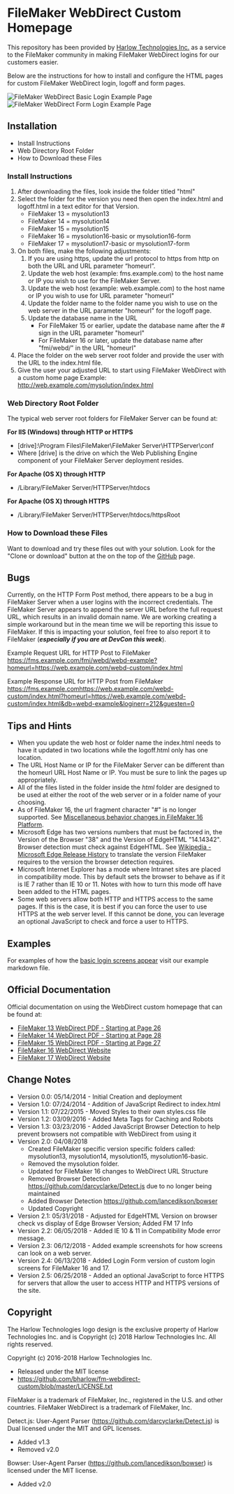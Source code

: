 # FileMaker WebDirect Custom Homepage #

This repository has been provided by [Harlow Technologies Inc.](http://www.harlowtech.com) as a service to the FileMaker community in making FileMaker WebDirect logins for our customers easier.

Below are the instructions for how to install and configure the HTML pages for custom FileMaker WebDirect login, logoff and form pages.

![FileMaker WebDirect Basic Login Example Page](images/fm-example-5.png) 
![FileMaker WebDirect Form Login Example Page](images/fm-example-6.png)

## Installation ##

* Install Instructions
* Web Directory Root Folder
* How to Download these Files

### Install Instructions ###

1. After downloading the files, look inside the folder titled "html"
2. Select the folder for the version you need then open the index.html and logoff.html in a text editor for that Version.
    * FileMaker 13 = mysolution13
    * FileMaker 14 = mysolution14
    * FileMaker 15 = mysolution15
    * FileMaker 16 = mysolution16-basic or mysolution16-form
    * FileMaker 17 = mysolution17-basic or mysolution17-form
3. On both files, make the following adjustments:
    1. If you are using https, update the url protocol to https from http on both the URL and URL parameter “homeurl”.
    2. Update the web host (example: fms.example.com) to the host name or IP you wish to use for the FileMaker Server.
    3. Update the web host (example: web.example.com) to the host name or IP you wish to use for URL parameter "homeurl"
    4. Update the folder name to the folder name you wish to use on the web server in the URL parameter "homeurl" for the logoff page.
    5. Update the database name in the URL
        * For FileMaker 15 or earlier, update the database name after the # sign in the URL parameter "homeurl"
        * For FileMaker 16 or later, update the database name after "fmi/webd/" in the URL "homeurl"
4. Place the folder on the web server root folder and provide the user with the URL to the index.html file.
5. Give the user your adjusted URL to start using FileMaker WebDirect with a custom home page Example: http://web.example.com/mysolution/index.html

### Web Directory Root Folder ###

The typical web server root folders for FileMaker Server can be found at:

__For IIS (Windows) through HTTP or HTTPS__

* [drive]:\Program Files\FileMaker\FileMaker Server\HTTPServer\conf
* Where [drive] is the drive on which the Web Publishing Engine component of your FileMaker Server deployment resides.

__For Apache (OS X) through HTTP__

* /Library/FileMaker Server/HTTPServer/htdocs

__For Apache (OS X) through HTTPS__

* /Library/FileMaker Server/HTTPServer/htdocs/httpsRoot

### How to Download these Files ###

Want to download and try these files out with your solution. Look for the "Clone or download" button at the on the top of the [GitHub](https://github.com/bharlow/fm-webdirect-custom) page.

## Bugs ##
Currently, on the HTTP Form Post method, there appears to be a bug in FileMaker Server when a user logins with the incorrect credentials. The FileMaker Server appears to append the server URL before the full request URL, which results in an invalid domain name. We are working creating a simple workaround but in the mean time we will be reporting this issue to FileMaker. If this is impacting your solution, feel free to also report it to FileMaker (__*especially if you are at DevCon this week*__).

Example Request URL for HTTP Post to FileMaker
https://fms.example.com/fmi/webd/webd-example?homeurl=https://web.example.com/webd-custom/index.html

Example Response URL for HTTP Post from FileMaker
https://fms.example.comhttps://web.example.com/webd-custom/index.html?homeurl=https://web.example.com/webd-custom/index.html&db=webd-example&loginerr=212&guesten=0

## Tips and Hints ##

* When you update the web host or folder name the index.html needs to have it updated in two locations while the logoff.html only has one location.
* The URL Host Name or IP for the FileMaker Server can be different than the homeurl URL Host Name or IP. You must be sure to link the pages up appropriately.
* All of the files listed in the folder inside the *html* folder are designed to be used at either the root of the web server or in a folder name of your choosing.
* As of FileMaker 16, the url fragment character "#" is no longer supported. See [Miscellaneous behavior changes in FileMaker 16 Platform](http://help.filemaker.com/app/answers/detail/a_id/16316).
* Microsoft Edge has two versions numbers that must be factored in, the Version of the Browser "38" and the Version of EdgeHTML "14.14342". Browser detection must check against EdgeHTML. See [Wikipedia - Microsoft Edge Release History](https://en.wikipedia.org/wiki/Microsoft_Edge#Release_history) to translate the version FileMaker requires to the version the browser detection requires.
* Microsoft Internet Explorer has a mode where Intranet sites are placed in compatibility mode. This by default sets the browser to behave as if it is IE 7 rather than IE 10 or 11. Notes with how to turn this mode off have been added to the HTML pages.
* Some web servers allow both HTTP and HTTPS access to the same pages. If this is the case, it is best if you can force the user to use HTTPS at the web server level. If this cannot be done, you can leverage an optional JavaScript to check and force a user to HTTPS.

## Examples ##

For examples of how the [basic login screens appear](EXAMPLES.md) visit our example markdown file.

## Official Documentation ##

Official documentation on using the WebDirect custom homepage that can be found at:
* [FileMaker 13 WebDirect PDF - Starting at Page 26](https://fmhelp.filemaker.com/docs/13/en/fm13_webdirect_guide.pdf#page=26) 
* [FileMaker 14 WebDirect PDF - Starting at Page 28](https://fmhelp.filemaker.com/docs/14/en/fm14_webdirect_guide.pdf#page=28) 
* [FileMaker 15 WebDirect PDF - Starting at Page 27](https://fmhelp.filemaker.com/docs/15/en/fm15_webdirect_guide.pdf#page=27) 
* [FileMaker 16 WebDirect Website](https://fmhelp.filemaker.com/docs/16/en/fmwd/)
* [FileMaker 17 WebDirect Website](https://fmhelp.filemaker.com/docs/17/en/fmwd/)

## Change Notes ##

* Version 0.0: 05/14/2014 - Initial Creation and deployment
* Version 1.0: 07/24/2014 - Addition of JavaScript Redirect to index.html
* Version 1.1: 07/22/2015 - Moved Styles to their own styles.css file
* Version 1.2: 03/09/2016 - Added Meta Tags for Caching and Robots
* Version 1.3: 03/23/2016 - Added JavaScript Browser Detection to help prevent browsers not compatible with WebDirect from using it
* Version 2.0: 04/08/2018
  * Created FileMaker specific version specific folders called: mysolution13, mysolution14, mysolution15, mysolution16-basic.
  * Removed the mysolution folder.
  * Updated for FileMaker 16 changes to WebDirect URL Structure
  * Removed Browser Detection https://github.com/darcyclarke/Detect.js due to no longer being maintained
  * Added Browser Detection https://github.com/lancedikson/bowser
  * Updated Copyright
* Version 2.1: 05/31/2018 - Adjusted for EdgeHTML Version on browser check vs display of Edge Browser Version; Added FM 17 Info
* Version 2.2: 06/05/2018 - Added IE 10 & 11 in Compatibility Mode error message.
* Version 2.3: 06/12/2018 - Added example screenshots for how screens can look on a web server.
* Version 2.4: 06/13/2018 - Added Login Form version of custom login screens for FileMaker 16 and 17.
* Version 2.5: 06/25/2018 - Added an optional JavaScript to force HTTPS for servers that allow the user to access HTTP and HTTPS versions of the site.

## Copyright ##

The Harlow Technologies logo design is the exclusive property of Harlow Technologies Inc. and is Copyright (c) 2018 Harlow Technologies Inc. All rights reserved.

Copyright (c) 2016-2018 Harlow Technologies Inc.

* Released under the MIT license
* https://github.com/bharlow/fm-webdirect-custom/blob/master/LICENSE.txt

FileMaker is a trademark of FileMaker, Inc., registered in the U.S. and other countries. FileMaker WebDirect is a trademark of FileMaker, Inc.

Detect.js: User-Agent Parser (https://github.com/darcyclarke/Detect.js) is Dual licensed under the MIT and GPL licenses.
* Added v1.3
* Removed v2.0

Bowser: User-Agent Parser (https://github.com/lancedikson/bowser) is licensed under the MIT license.
* Added v2.0